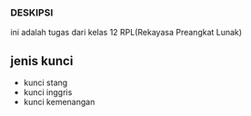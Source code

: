 ### DESKIPSI
ini adalah tugas dari kelas 12 RPL(Rekayasa Preangkat Lunak)
## jenis kunci 
- kunci stang
- kunci inggris
- kunci kemenangan
